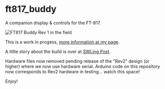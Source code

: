 # ft817_buddy
A companion display &amp; controls for the FT-817.

![FT817 Buddy Rev 1 in the field](http://alloutput.com/wp-content/uploads/2020/08/06-field-trials-1024x876.jpg)

This is a work in progess, [more information at my page](http://alloutput.com/amateur-radio/ft-817-companion-display-controls/).

A little story about the build is over at [SWLing Post](https://swling.com/blog/2020/08/andy-builds-a-genius-companion-control-display-for-the-yaesu-ft-817-transceiver/).

Hardware files now removed pending release of the "Rev2" design (or higher) where we now use hardware serial.  Arduino code on this repository now corresponds to Rev2 hardware in testing... watch this space!

Enjoy!
